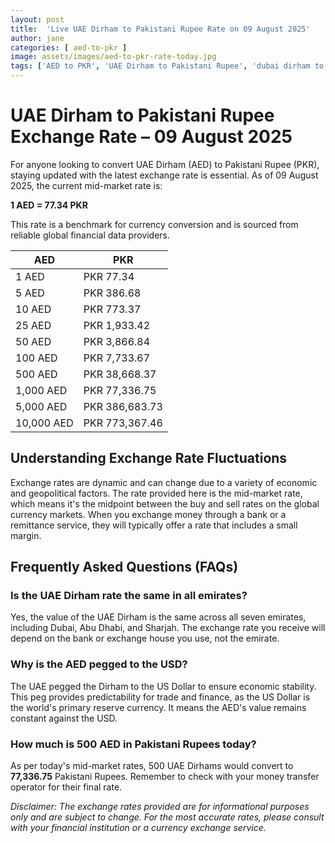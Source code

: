 ```yaml
---
layout: post
title:  'Live UAE Dirham to Pakistani Rupee Rate on 09 August 2025'
author: jane
categories: [ aed-to-pkr ]
image: assets/images/aed-to-pkr-rate-today.jpg
tags: ['AED to PKR', 'UAE Dirham to Pakistani Rupee', 'dubai dirham to pkr', 'dirham rate in pakistan today', 'uae exchange rate pakistan']
---
```


# UAE Dirham to Pakistani Rupee Exchange Rate – 09 August 2025

For anyone looking to convert UAE Dirham (AED) to Pakistani Rupee (PKR), staying updated with the latest exchange rate is essential. As of 09 August 2025, the current mid-market rate is:

**1 AED = 77.34 PKR**

This rate is a benchmark for currency conversion and is sourced from reliable global financial data providers.

| AED | PKR |
| --- | --- |
| 1 AED | PKR 77.34 |
| 5 AED | PKR 386.68 |
| 10 AED | PKR 773.37 |
| 25 AED | PKR 1,933.42 |
| 50 AED | PKR 3,866.84 |
| 100 AED | PKR 7,733.67 |
| 500 AED | PKR 38,668.37 |
| 1,000 AED | PKR 77,336.75 |
| 5,000 AED | PKR 386,683.73 |
| 10,000 AED | PKR 773,367.46 |


## Understanding Exchange Rate Fluctuations

Exchange rates are dynamic and can change due to a variety of economic and geopolitical factors. The rate provided here is the mid-market rate, which means it's the midpoint between the buy and sell rates on the global currency markets. When you exchange money through a bank or a remittance service, they will typically offer a rate that includes a small margin.

## Frequently Asked Questions (FAQs)

### Is the UAE Dirham rate the same in all emirates?

Yes, the value of the UAE Dirham is the same across all seven emirates, including Dubai, Abu Dhabi, and Sharjah. The exchange rate you receive will depend on the bank or exchange house you use, not the emirate.

### Why is the AED pegged to the USD?

The UAE pegged the Dirham to the US Dollar to ensure economic stability. This peg provides predictability for trade and finance, as the US Dollar is the world's primary reserve currency. It means the AED's value remains constant against the USD.

### How much is 500 AED in Pakistani Rupees today?

As per today's mid-market rates, 500 UAE Dirhams would convert to **77,336.75** Pakistani Rupees. Remember to check with your money transfer operator for their final rate.



*Disclaimer: The exchange rates provided are for informational purposes only and are subject to change. For the most accurate rates, please consult with your financial institution or a currency exchange service.*
